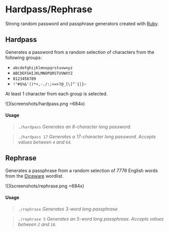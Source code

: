 # Hardpass/Rephrase

Strong random password and passphrase generators created with [Ruby](https://www.ruby-lang.org/en/).

## Hardpass

Generates a password from a random selection of characters from the following groups:

* `abcdefghijklmnopqrstuvwxyz`
* `ABCDEFGHIJKLMNOPQRSTUVWXYZ`
* `0123456789`
* <code>!"#$%&'()*+,-./:;<=>?@_[\\]^&grave;{|}~</code>

At least 1 character from each group is selected.

![](screenshots/hardpass.png =684x)

#### Usage

>`./hardpass` _Generates an 8-character long password._

>`./hardpass 17` _Generates a 17-character long password. Accepts values between `4` and `64`._

## Rephrase

Generates a passphrase from a random selection of _7776_ English words from the [Diceware](https://theworld.com/~reinhold/diceware.html) wordlist.

![](screenshots/rephrase.png =684x)

#### Usage

>`./rephrase` _Generates 3-word long passphrase._

>`./rephrase 5` _Generates an 5-word long passphrase. Accepts values between `2` and `16`._
